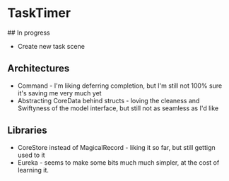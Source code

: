 # TaskTimer

## In progress

+ Create new task scene

## Architectures

+ Command - I'm liking deferring completion, but I'm still not 100% sure it's saving me very much yet
+ Abstracting CoreData behind structs - loving the cleaness and Swiftyness of the model interface, but still not as seamless as I'd like


## Libraries

+ CoreStore instead of MagicalRecord - liking it so far, but still gettign used to it
+ Eureka - seems to make some bits much much simpler, at the cost of learning it.
